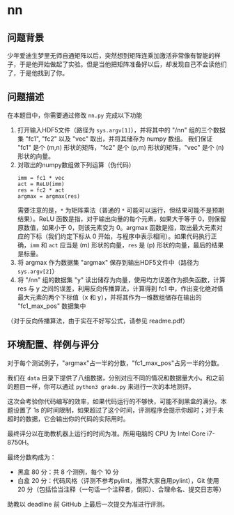# nn

## 问题背景

少年爱迪生梦里无师自通矩阵以后，突然想到矩阵连乘加激活非常像有智能的样子，于是他开始做起了实验。但是当他把矩阵准备好以后，却发现自己不会读他们了，于是他找到了你。

## 问题描述

在本题目中，你需要通过修改 `nn.py` 完成以下功能

1. 打开输入HDF5文件（路径为 `sys.argv[1]`），并将其中的 "/nn" 组的三个数据集 "fc1", "fc2" 以及 "vec" 取出，并将其储存为 numpy 数组。
我们保证 "fc1" 是个 (m,n) 形状的矩阵，"fc2" 是个 (p,m) 形状的矩阵，"vec" 是个 (n) 形状的向量。
2. 对取出的numpy数组做下列运算（伪代码）
    ```
    imm = fc1 * vec
    act = ReLU(imm)
    res = fc2 * act
    argmax = argmax(res)
    ```
    需要注意的是，`*` 为矩阵乘法（普通的 `*` 可能可以运行，但结果可能不是预期结果）。ReLU 函数是指，对于输出向量的每个元素，如果大于等于 0，则保留原数值，如果小于 0，则该元素变为 0。argmax 函数是指，取出最大元素对应的下标（我们约定下标从 0 开始，与程序中表示相同）。如果代码执行正确，`imm` 和 `act` 应当是 (m) 形状的向量，`res` 是 (p) 形状的向量，最后的结果是标量。
3. 将 argmax 作为数据集 "argmax" 保存到输出HDF5文件中（路径为 `sys.argv[2]`）
4. 将 "/nn" 组的数据集 "y" 读出储存为向量，使用均方误差作为损失函数，计算 res 与 y 之间的误差，利用反向传播算法，计算得到 fc1 中，作出变化绝对值最大元素的两个下标值（x 和 y），并将其作为一维数组储存在输出的 "fc1_max_pos" 数据集中

（对于反向传播算法，由于实在不好写公式，请参见 readme.pdf）

## 环境配置、样例与评分

对于每个测试例子，"argmax"占一半的分数，"fc1_max_pos"占另一半的分数。

我们在 `data` 目录下提供了八组数据，分别对应不同的情况和数据量大小。和之前的题目一样，你可以通过 `python3 grade.py` 来进行一次的本地测评。

这次会考验你代码编写的效率，如果代码运行的不够快，可能不到黑盒的满分。本题设置了 1s 的时间限制，如果超过了这个时间，评测程序会提示你超时；对于未超时的数据，它会输出你的代码的实际用时。

最终评分以在助教机器上运行的时间为准。所用电脑的 CPU 为 Intel Core i7-8750H。

最终分数构成为：

* 黑盒 80 分：共 8 个测例，每个 10 分
* 白盒 20 分：代码风格（评测不参考pylint，推荐大家自用pylint），Git 使用 20 分（包括恰当注释（一句话一个注释者，倒扣）、合理命名、提交日志等）

助教以 deadline 前 GitHub 上最后一次提交为准进行评测。
